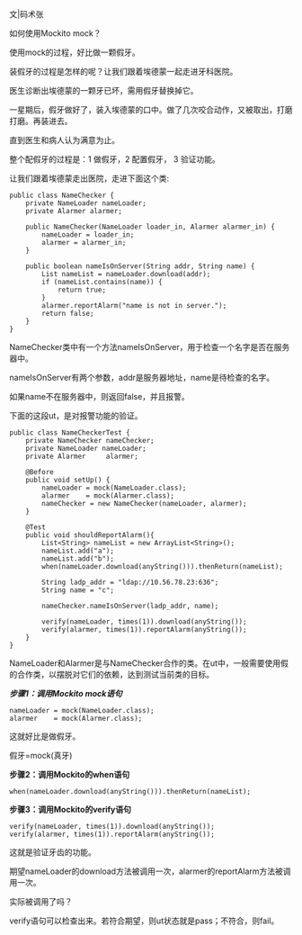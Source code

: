 文|码术张

如何使用Mockito mock？

使用mock的过程，好比做一颗假牙。

装假牙的过程是怎样的呢？让我们跟着埃德蒙一起走进牙科医院。

医生诊断出埃德蒙的一颗牙已坏，需用假牙替换掉它。

一星期后，假牙做好了，装入埃德蒙的口中。做了几次咬合动作，又被取出，打磨打磨。再装进去。

直到医生和病人认为满意为止。

整个配假牙的过程是：1 做假牙，2 配置假牙， 3 验证功能。

让我们跟着埃德蒙走出医院，走进下面这个类:

```
public class NameChecker {
    private NameLoader nameLoader;
    private Alarmer alarmer;
    
    public NameChecker(NameLoader loader_in, Alarmer alarmer_in) {
        nameLoader = loader_in;
        alarmer = alarmer_in;
    }

    public boolean nameIsOnServer(String addr, String name) {
        List nameList = nameLoader.download(addr);
        if (nameList.contains(name)) {
            return true;
        }
        alarmer.reportAlarm("name is not in server.");
        return false;
    }
}
```

NameChecker类中有一个方法nameIsOnServer，用于检查一个名字是否在服务器中。

nameIsOnServer有两个参数，addr是服务器地址，name是待检查的名字。

如果name不在服务器中，则返回false，并且报警。

下面的这段ut，是对报警功能的验证。

```
public class NameCheckerTest {
    private NameChecker nameChecker;
    private NameLoader nameLoader;
    private Alarmer     alarmer;

    @Before
    public void setUp() {
        nameLoader = mock(NameLoader.class);
        alarmer    = mock(Alarmer.class);
        nameChecker = new NameChecker(nameLoader, alarmer);
    }

    @Test
    public void shouldReportAlarm(){
        List<String> nameList = new ArrayList<String>();
        nameList.add("a");
        nameList.add("b");
        when(nameLoader.download(anyString())).thenReturn(nameList);

        String ladp_addr = "ldap://10.56.78.23:636";
        String name = "c";

        nameChecker.nameIsOnServer(ladp_addr, name);
        
        verify(nameLoader, times(1)).download(anyString());
        verify(alarmer, times(1)).reportAlarm(anyString());
    }
}
```

NameLoader和Alarmer是与NameChecker合作的类。在ut中，一般需要使用假的合作类，以摆脱对它们的依赖，达到测试当前类的目标。

***步骤1：调用Mockito mock语句***

```
nameLoader = mock(NameLoader.class);
alarmer    = mock(Alarmer.class);
```

这就好比是做假牙。

假牙=mock(真牙)

**步骤2：调用Mockito的when语句**

`when(nameLoader.download(anyString())).thenReturn(nameList);`



**步骤3：调用Mockito的verify语句**

```
verify(nameLoader, times(1)).download(anyString());
verify(alarmer, times(1)).reportAlarm(anyString());
```

这就是验证牙齿的功能。

期望nameLoader的download方法被调用一次，alarmer的reportAlarm方法被调用一次。

实际被调用了吗？

verify语句可以检查出来。若符合期望，则ut状态就是pass；不符合，则fail。













